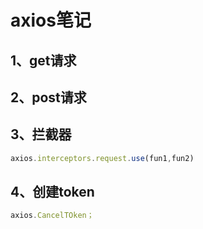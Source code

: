 # axios笔记

## 1、get请求

## 2、post请求

## 3、拦截器

```js
axios.interceptors.request.use(fun1,fun2)
```

## 4、创建token

```js
axios.CancelTOken；
```

